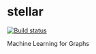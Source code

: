 # stellar

[![Build status](https://travis-ci.org/data61/stellar.svg?master)](https://travis-ci.org/data61)

Machine Learning for Graphs
